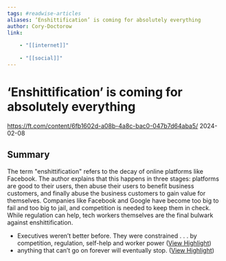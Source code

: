```yaml
---
tags: #readwise-articles
aliases: ‘Enshittification’ is coming for absolutely everything
author: Cory-Doctorow
link:
 
    - "[[internet]]"
 
    - "[[social]]"
---
```

# ‘Enshittification’ is coming for absolutely everything

https://ft.com/content/6fb1602d-a08b-4a8c-bac0-047b7d64aba5/
2024-02-08
## Summary
The term "enshittification" refers to the decay of online platforms like Facebook. The author explains that this happens in three stages: platforms are good to their users, then abuse their users to benefit business customers, and finally abuse the business customers to gain value for themselves. Companies like Facebook and Google have become too big to fail and too big to jail, and competition is needed to keep them in check. While regulation can help, tech workers themselves are the final bulwark against enshittification.

- Executives weren’t better before. They were constrained . . . by competition, regulation, self-help and worker power ([View Highlight](https://read.readwise.io/read/01hqa22pc5ayg3pzwht0eazh1x))
- anything that can’t go on forever will eventually stop. ([View Highlight](https://read.readwise.io/read/01hqa3ah1xda77wr31wyfta7qc))
